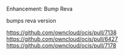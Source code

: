 Enhancement: Bump Reva

bumps reva version

https://github.com/owncloud/ocis/pull/7138
https://github.com/owncloud/ocis/pull/6427
https://github.com/owncloud/ocis/pull/7178
